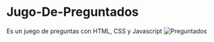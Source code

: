 # Jugo-De-Preguntados
Es un juego de preguntas con HTML, CSS y Javascript
![Preguntados](https://user-images.githubusercontent.com/113799193/209478029-be885d6f-4ba0-4d47-91dd-51afa6232915.png)
